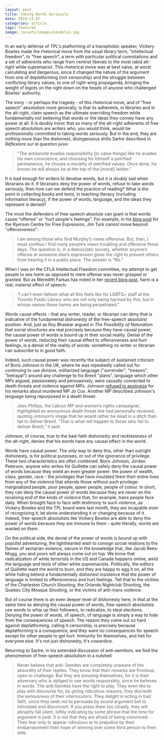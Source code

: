 ```yaml
---
layout: post
title: Taking Words Seriously
date: 2019-11-07
categories: article
tags: featured
image: /assets/images/mandolin.jpg
---
```


In an early defense of TPL's platforming of a transphobic speaker,
Vickery Bowles made the rhetorical move from the usual library term,
"intellectual freedom", to "free speech", a term with particular
political connotations and a set of adherents who range from centrist liberals to the most rabid alt-right white supremacist. This
rhetorical move was at best naive, at worst calculating and dangerous,
since it changed the nature of the argument from one of deplatforming
(not censorship) and the struggle between conflicting library values, to
one of right-wing propaganda, bringing the weight of bigots on the right
down on the heads of anyone who challenged Bowles' authority.

The irony - or perhaps the tragedy - of this rhetorical move, and of "free speech" absolutism more generally, is that
its adherents, in libraries and in the alt-right, claim speech as the
ultimate overriding freedom while fundamentally not believing that words
or the ideas they convey have any power at all. It is doubly ironic that
so many of the alt-right adherents of free speech absolutism are
writers who, you would think, would be professionally committed to
taking words seriously. But in the end, they are nothing more than the
dishonest, disingenuous shills Sartre described in *R&eacute;flexions sur la question
juive*:

>"The antisemite evades responsibility [to value things] like he evades his own conscience; and choosing for himself a petrified permanence, he choses a morality of petrified values. Once done, he knows he will always be at the top of the [moral] ladder."

It is bad enough for writers to devalue  words, but it is doubly sad when
librarians do it. If librarians deny the power of words, refuse to take
words seriously, then how can we defend the practice of reading? What is
the point in collecting books and texts, in teaching literacy (including
information literacy), if the power of words, language, and the ideas
they represent is denied?

The most the defenders of free-speech absolute can grant is that words
cause "offense" or "hurt people's feelings". For example, in his [blog
post](https://cfe.ryerson.ca/blog/2019/10/social-justice-requires-intellectual-freedom-why-toronto-public-library-should-refuse) for the Ryerson Centre for Free Expression, Jim Turk cannot move
beyond "offensiveness":

>I am among those who find Murphy’s views offensive. But, then, I must confess I find many people’s views troubling and offensive these days. The question is, in a democratic society, whether anyone’s offense at someone else’s expression gives the right to prevent others from hearing it in a public place. The answer is “No.”

When I was on the CFLA Intellectual Freedom committee, my attempt to get
people to see *harm* as opposed to mere offense was never grasped or
granted. But as Meredith Farkas has noted in her [recent blog
post](https://meredith.wolfwater.com/wordpress/2019/11/04/when-libraries-and-librarians-pretend-to-be-neutral-they-often-cause-harm/), harm
is a real, material effect of speech:
>"I
can’t even fathom what all this feels like for LGBTQ+ staff at the
Toronto Public Library who are not only being harmed by this, but in
whose names these harms are being perpetrated."

Words cause effects - that any writer, reader, or librarian can deny
that is indicative of the fundamental dishonesty of the free-speech
absolutist position. And, just as Roy Bhaskar argued in *The Possibility
of Naturalism* that social structures are real precisely because they
have causal power, the causal power of words is bound up in their social
reality. Denial of the power of words, reducing their causal effect to
offensiveness and hurt feelings, is a denial of the reality of words:
something no writer or librarian can subscribe to in good faith. 

Indeed, such causal power was recently the subject of sustained
criticism of Boris Johnson in the UK, where he was repeatedly called out
for continuing to use divisive, militarized language ("surrender",
"treason", "betrayal") around any challenge to his Brexit "plans",
language which other MPs argued, passionately and persuasively, were
causally connected to death threats and violence against MPs. Johnson
[refused to
apologize](https://www.theguardian.com/politics/2019/sep/25/pm-branded-a-disgrace-after-saying-best-way-to-honour-jo-cox-is-to-deliver-brexit) for his remarks about murdered MP Jo Cox. Another MP described Johnson's language being repurposed in a death threat:

>Jess Phillips, the Labour MP and women’s rights campaigner, highlighted an anonymous death threat she had personally received, quoting Johnson’s image that he would rather be dead in a ditch than fail to deliver Brexit. “That is what will happen to those who fail to deliver Brexit,” it said.

Johnson, of course, true to the bad-faith dishonesty and recklessness of
the alt-right, denies that his words have any causal effect in the
world.

Words have causal power. The only way to deny this, other than outright
dishonesty, is for political purposes, or out of the ignorance of
privilege. These two characteristics are often combined. Boris Johnson,
Jordan Peterson, anyone who writes for Quillette can safely deny the
causal power of words because they wield an even greater power: the
power of wealth, class, gender, race - the privileges that have
insulated them their entire lives from any of the violence that attends
those without such privilege: marginalized people, poor people, queer
people, people of colour. In short, they can deny the causal power of
words because they are never on the receiving end of the kinds of
violence that, for example, trans people face daily. When brought face
to face with testimony to such violence, as Vickery Bowles and the TPL
board were last month, they are incapable even of recognizing it, let
alone understanding it or changing because of it. Indeed, free-speech
absolutists like Vickery Bowles are able to deny the power of words
because they are immune to them - quite literally, words are wasted on
them.

On the political side, the denial of the power of words is bound up with
populist adventuring, the lighthearted wish to consign social relations
to the flames of sectarian violence, secure in the knowledge that, like
Jacob Rees-Mogg, you and yours will always come out on top. We know that
radicalization of white terrorists in the US and Canada happens online,
amid the language and texts of other white supremacists. Politically,
the editors of Quillette want the world to burn, and they are happy to
egg it on, all the while hiding behind a fundamentally dishonest
insistence that the power of language is limited to offensiveness and
hurt feelings. Tell that to the victims of the Charleston Church
Shooting, the Orlando Nightclub Shooting, the Quebec City Mosque
Shooting, or the victims of anti-trans violence. 

But of course there is an even deeper level of dishonesty here, in that
at the same time as denying the causal power of words, free-speech
absolutists use words to whip up their followers, to radicalize, to
steal elections. Denying the power of words, of speech, of language is
simply a way to hide from the consequences of speech. The reason they
come out so hard against deplatforming, calling it censorship, is
precisely because deplatforming is a consquence, and they want no
consequences for speech except for other people to get hurt. Immunity
for themselves, and hell for everyone else. It's not just dishonesty,
it's cowardice.

Returning to Sartre, in his extended discussion of anti-semitism, we
find the phenomenon of free-speech absolutism in a nutshell:

>  Never  believe  that  anti‐
Semites  are  completely  unaware  of  the  absurdity  of  their 
replies.  They know  that  their remarks are  frivolous, open 
to  challenge.   But  they  are  amusing  themselves,  for  it  is 
their  adversary  who  is  obliged  to  use  words  responsibly, 
since he believes in words.  The anti‐Semites have the right 
to play.  They even like to play with discourse for, by giving 
ridiculous  reasons,  they  discredit  the  seriousness  of  their 
interlocutors.  They delight in acting in bad faith, since they
seek not to persuade by sound argument but to intimidate 
and  disconcert.   If  you  press  them  too  closely,  they  will 
abruptly  fall  silent,  loftily  indicating  by  some  phrase  that 
the time for argument is past.  It is not that they are afraid 
of being convinced.  They fear only to appear ridiculous or 
to prejudice by their embarrassment their hope of winning 
over some third person to their side. 
